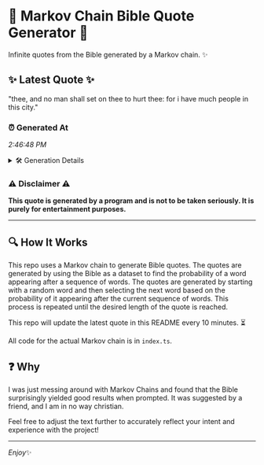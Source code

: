 # 📖 Markov Chain Bible Quote Generator 📖

Infinite quotes from the Bible generated by a Markov chain. ✨

## ✨ Latest Quote ✨
"thee, and no man shall set on thee to hurt thee: for i have much people in this city."

### ⏰ Generated At
*2:46:48 PM*

<details>
    <summary>🛠️ Generation Details</summary>
    <p>
        <strong>🌱 Seed:</strong> thee,<br>
        <strong>🔄 Iterations:</strong> 18<br>
        <strong>📜 Context History:</strong><br>[ thee, ]: and<br>[ thee,, and ]: no<br>[ thee,, and, no ]: man<br>[ thee,, and, no, man ]: shall<br>[ thee,, and, no, man, shall ]: set<br>[ thee,, and, no, man, shall, set ]: on<br>[ and, no, man, shall, set, on ]: thee<br>[ no, man, shall, set, on, thee ]: to<br>[ man, shall, set, on, thee, to ]: hurt<br>[ shall, set, on, thee, to, hurt ]: thee:<br>[ set, on, thee, to, hurt, thee: ]: for<br>[ on, thee, to, hurt, thee:, for ]: i<br>[ thee, to, hurt, thee:, for, i ]: have<br>[ to, hurt, thee:, for, i, have ]: much<br>[ hurt, thee:, for, i, have, much ]: people<br>[ thee:, for, i, have, much, people ]: in<br>[ for, i, have, much, people, in ]: this<br>[ i, have, much, people, in, this ]: city.<br>
    </p>
</details>

### ⚠️ Disclaimer ⚠️
**This quote is generated by a program and is not to be taken seriously. It is purely for entertainment purposes.**

---

## 🔍 How It Works

This repo uses a Markov chain to generate Bible quotes. The quotes are generated by using the Bible as a dataset to find the probability of a word appearing after a sequence of words. The quotes are generated by starting with a random word and then selecting the next word based on the probability of it appearing after the current sequence of words. This process is repeated until the desired length of the quote is reached.

This repo will update the latest quote in this README every 10 minutes. ⏳

All code for the actual Markov chain is in `index.ts`.

## ❓ Why

I was just messing around with Markov Chains and found that the Bible surprisingly yielded good results when prompted. 
It was suggested by a friend, and I am in no way christian.

Feel free to adjust the text further to accurately reflect your intent and experience with the project!

---

*Enjoy*✨
